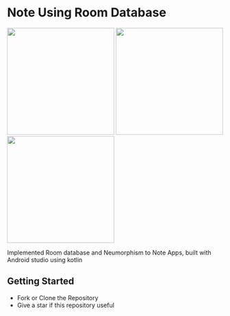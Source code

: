 # Note Using Room Database

<img src="https://github.com/rizkikurniaa/NoteUsingRoom/blob/master/ss.png" width="250"> <img src="https://github.com/rizkikurniaa/NoteUsingRoom/blob/master/ss-edit.png" width="250"> <img src="https://github.com/rizkikurniaa/NoteUsingRoom/blob/master/ss-delete.png" width="250">

Implemented Room database and Neumorphism to Note Apps, built with Android studio using kotlin

## Getting Started
- Fork or Clone the Repository
- Give a star if this repository useful